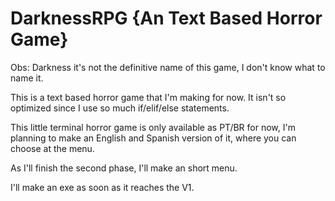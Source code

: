 # DarknessRPG {An Text Based Horror Game}

Obs: Darkness it's not the definitive name of this game, I don't know what to name it.

This is a text based horror game that I'm making for now. It isn't so optimized since I use so much if/elif/else statements.

This little terminal horror game is only available as PT/BR for now, I'm planning to make an English and Spanish version of it, where you can choose at the menu.

As I'll finish the second phase, I'll make an short menu.

I'll make an exe as soon as it reaches the V1.
